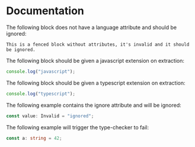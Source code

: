 # Documentation

The following block does not have a language attribute and should be ignored:

```
This is a fenced block without attributes, it's invalid and it should be ignored.
```

The following block should be given a javascript extension on extraction:

```javascript
console.log("javascript");
```

The following block should be given a typescript extension on extraction:

```typescript
console.log("typescript");
```

The following example contains the ignore attribute and will be ignored:

```typescript ignore
const value: Invalid = "ignored";
```

The following example will trigger the type-checker to fail:

```typescript
const a: string = 42;
```

